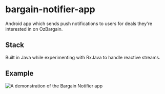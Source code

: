 # bargain-notifier-app
Android app which sends push notifications to users for deals they're interested in on OzBargain.
## Stack
Built in Java while experimenting with RxJava to handle reactive streams.
## Example
![A demonstration of the Bargain Notifier app](./bargain-notifier.gif)

